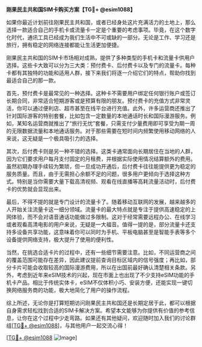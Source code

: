 **刚果民主共和国SIM卡购买方案【TG💪+ @esim1088】**

如果你最近计划前往刚果民主共和国，或者已经身处这片充满活力的土地上，那么选择一款适合自己的手机卡或流量卡一定是个重要的考虑事项。毕竟，在这个数字化时代，通讯工具已经成为我们生活中不可或缺的一部分。无论是工作、学习还是旅行，拥有稳定的网络连接都能让生活更加便捷。

刚果民主共和国的SIM卡市场相对成熟，提供了多种类型的手机卡和流量卡供用户选择。这些卡大致可以分为三大类：预付费卡、后付费卡以及专门的流量卡。每种卡都有其独特的功能和适用人群，接下来我们将逐一介绍它们的特点，帮助你找到最适合自己的那一款。

首先，预付费卡是最常见的一种选择。这种卡不需要用户绑定任何银行账户或签订长期合同，非常适合短期游客或是预算有限的朋友。预付费卡的充值方式非常灵活，你可以通过便利店、超市甚至在线平台进行充值。此外，许多运营商还推出了针对国际游客的特别套餐，比如包含一定数量的本地通话时长和国际漫游服务。例如，某知名运营商就推出了“旅行无忧”套餐，只需支付少量费用即可享受为期一周的无限数据流量和本地通话服务。对于那些需要在短时间内频繁使用移动网络的人来说，这无疑是一个极具吸引力的选择。

其次，后付费卡则是另一种不错的选择。这类卡通常面向长期居住在当地的人群，因为它们要求用户每月支付固定的月租费，并根据实际使用情况结算额外的费用。虽然初期办理手续较为繁琐，但一旦成功开通后，后付费卡往往能提供更为稳定的服务质量。而且，由于无需担心余额不足的问题，很多用户更倾向于选择这种方式。特别是当你需要大量下载高清视频、观看在线直播等高耗流量活动时，后付费卡的优势就会显现出来。

最后，不得不提的就是专门设计的流量卡了。随着移动互联网的发展，越来越多的人开始关注流量卡这一细分领域。流量卡的最大特点就是专注于提供高速稳定的上网体验，而不会对语音通话功能做过多限制。这对于经常需要远程办公、在线学习或者观看高清电影的用户来说，无疑是一大福音。值得一提的是，部分流量卡还支持多设备共享功能，这意味着你可以同时为手机、平板电脑甚至是智能手表等多个设备提供网络支持，极大提升了使用的便利性。

当然，在挑选合适卡片的过程中，还有一些细节需要注意。比如，不同运营商之间的覆盖范围可能存在差异，因此建议提前查询目标区域内的信号强度；再比如，部分卡片可能会收取较高的国际漫游费用，所以在出国前最好确认清楚相关条款。另外，考虑到近年来eSIM技术的兴起，现在市面上也出现了不少支持eSIM功能的手机卡产品。相比于传统实体卡，eSIM不仅体积小巧、安装方便，还能实现一键切换网络服务商的功能，极大地简化了用户的操作流程。

综上所述，无论你是打算短期访问刚果民主共和国还是长期定居于此，都可以根据自身需求轻松找到合适的SIM卡解决方案。希望本文能够为你提供有价值的参考信息，让你在这个过程中少走弯路。如果还有其他疑问，欢迎随时加入我们的讨论群组[[TG💪+ @esim1088](https://t.me/s/esim1088)]，与其他用户一起交流心得！

[[TG💪+ @esim1088](https://t.me/s/esim1088) ![Image](https://i.postimg.cc/4NQfJmqS/Snipaste-2025-05-13-00-14-12.png)]